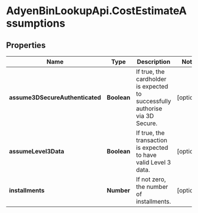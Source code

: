 # AdyenBinLookupApi.CostEstimateAssumptions

## Properties

Name | Type | Description | Notes
------------ | ------------- | ------------- | -------------
**assume3DSecureAuthenticated** | **Boolean** | If true, the cardholder is expected to successfully authorise via 3D Secure. | [optional] 
**assumeLevel3Data** | **Boolean** | If true, the transaction is expected to have valid Level 3 data. | [optional] 
**installments** | **Number** | If not zero, the number of installments. | [optional] 


